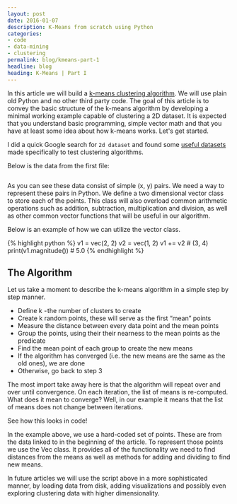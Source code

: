 ```yaml
---
layout: post
date: 2016-01-07
description: K-Means from scratch using Python
categories:
- code
- data-mining
- clustering
permalink: blog/kmeans-part-1
headline: blog
heading: K-Means | Part I
---
```


In this article we will build a [k-means clustering algorithm](https://en.wikipedia.org/wiki/K-means_clustering). We will use plain old Python and no other third party code. The goal of this article is to convey the basic structure of the k-means algorithm by developing a minimal working example capable of clustering a 2D dataset. It is expected that you understand basic programming, simple vector math and that you have at least some idea about how k-means works. Let's get started.

I did a quick Google search for `2d dataset` and found some [useful datasets](https://people.sc.fsu.edu/~jburkardt/datasets/spaeth/spaeth.html) made specifically to test clustering algorithms.

Below is the data from the first file:

```(41, 45),(39, 44),(42, 43),(44, 43),(10, 42),(38, 42),(8, 41),(41, 41),(13, 40),(45, 40),(7, 39),(38, 39),(42, 39),(9, 38),(12, 38),(19, 38),(25, 38),(6, 37),(13, 35),(9, 34),(12, 34),(32, 27),(26, 25),(39, 24),(34, 23),(37, 23),(22, 22),(38, 21),(35, 20),(31, 18),(26, 16),(38, 13),(29, 11),(34, 11),(37, 10),(40, 9),(42, 9)
```

As you can see these data consist of simple (x, y) pairs. We need a way to represent these pairs in Python. We define a two dimensional vector class to store each of the points. This class will also overload common arithmetic operations such as addition, subtraction, multiplication and division, as well as other common vector functions that will be useful in our algorithm.

<script src="https://gist.github.com/jeremynealbrown/4de42f45d23b97dad56d.js"></script>

Below is an example of how we can utilize the vector class.

{% highlight python %}
v1 = vec(2, 2)
v2 = vec(1, 2)
v1 += v2 # (3, 4)
print(v1.magnitude()) # 5.0
{% endhighlight %}


## The Algorithm
Let us take a moment to describe the k-means algorithm in a simple step by step manner.

* Define k - the number of clusters to create
* Create k random points, these will serve as the first “mean” points
* Measure the distance between every data point and the mean points
* Group the points, using their their nearness to the mean points as the predicate
* Find the mean point of each group to create the new means
* If the algorithm has converged (i.e. the new means are the same as the old ones), we are done
* Otherwise, go back to step 3

The most import take away here is that the algorithm will repeat over and over until convergence. On each iteration, the list of means is re-computed. What does it mean to converge? Well, in our example it means that the list of means does not change between iterations.

See how this looks in code!
<script src="https://gist.github.com/jeremynealbrown/b7281486a744ad4a257d.js"></script>

In the example above, we use a hard-coded set of points. These are from the data linked to in the beginning of the article. To represent those points we use the Vec class. It provides all of the functionality we need to find distances from the means as well as methods for adding and dividing to find new means.

In future articles we will use the script above in a more sophisticated manner, by loading data from disk, adding visualizations and possibly even exploring clustering data with higher dimensionality.
